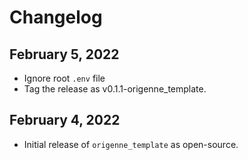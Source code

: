 # Changelog

## February 5, 2022
- Ignore root `.env` file
- Tag the release as v0.1.1-origenne_template.

## February 4, 2022
- Initial release of `origenne_template` as open-source.
